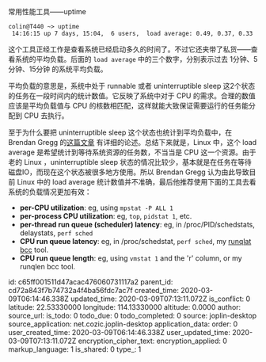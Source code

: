 常用性能工具——uptime

```shell
colin@T440 ~> uptime
 14:16:15 up 7 days, 15:04,  6 users,  load average: 0.49, 0.37, 0.33
```
这个工具正经工作是查看系统已经启动多久的时间了。不过它还夹带了私货——查看系统的平均负载。后面的 `load average` 中的三个数字，分别表示过去 1分钟、5分钟、15分钟 的系统平均负载。

平均负载的意思是，系统中处于 runnable 或者  uninterruptible sleep 这2个状态的任务在一段时间内的统计数值。它反映了系统中对于 CPU 的需求。合理的数值应该是平均负载值与 CPU 的核数相匹配，这样就能大致保证需要运行的任务能分配到 CPU 去执行。

至于为什么要把 uninterruptible sleep 这个状态也统计到平均负载中，在 Brendan Gregg 的[这篇文章](<http://www.brendangregg.com/blog/2017-08-08/linux-load-averages.html>) 有详细的论述。总结下来就是，Linux 中，这个 load average 是希望统计到等待系统资源的任务数，不当当是 CPU 这一个资源。由于老的 Linux ，uninterruptible sleep 状态的情况比较少，基本就是在任务在等待磁盘IO，而现在这个状态被很多地方使用。所以 Brendan Gregg 认为由此导致目前 Linux 中的 load average 统计数值并不准确，最后他推荐使用下面的工具去看系统的负载情况更加有效：

- **per-CPU utilization**: eg, using `mpstat -P ALL 1`
- **per-process CPU utilization**: eg, `top`, `pidstat 1`, etc.
- **per-thread run queue (scheduler) latency**: eg, in /proc/PID/schedstats, delaystats, `perf sched`
- **CPU run queue latency**: eg, in /proc/schedstat, `perf sched`, my [runqlat](http://www.brendangregg.com/blog/2016-10-08/linux-bcc-runqlat.html) [bcc](https://github.com/iovisor/bcc) tool.
- **CPU run queue length**: eg, using `vmstat 1` and the 'r' column, or my runqlen bcc tool.

id: c65ff001511d47acac476060731117a2
parent_id: cd72a843f7b74732a4f4ba56fdc7ac7f
created_time: 2020-03-09T06:14:46.338Z
updated_time: 2020-03-09T07:13:11.072Z
is_conflict: 0
latitude: 22.53330000
longitude: 114.13330000
altitude: 0.0000
author: 
source_url: 
is_todo: 0
todo_due: 0
todo_completed: 0
source: joplin-desktop
source_application: net.cozic.joplin-desktop
application_data: 
order: 0
user_created_time: 2020-03-09T06:14:46.338Z
user_updated_time: 2020-03-09T07:13:11.072Z
encryption_cipher_text: 
encryption_applied: 0
markup_language: 1
is_shared: 0
type_: 1
